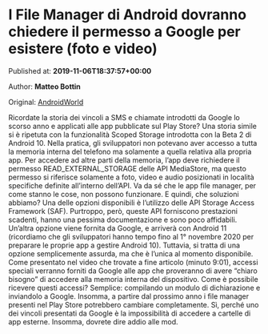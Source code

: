 
# I File Manager di Android dovranno chiedere il permesso a Google per esistere (foto e video)

Published at: **2019-11-06T18:37:57+00:00**

Author: **Matteo Bottin**

Original: [AndroidWorld](https://www.androidworld.it/2019/11/06/file-manager-android-dovranno-chiedere-permesso-google-esistere-foto-video-679072/)

Ricordate la storia dei vincoli a SMS e chiamate introdotti da Google lo scorso anno e applicati alle app pubblicate sul Play Store? Una storia simile si è ripetuta con la funzionalità Scoped Storage introdotta con la Beta 2 di Android 10. Nella pratica, gli sviluppatori non potevano aver accesso a tutta la memoria interna del telefono ma solamente a quella relativa alla propria app.
Per accedere ad altre parti della memoria, l’app deve richiedere il permesso READ_EXTERNAL_STORAGE delle API MediaStore, ma questo permesso si riferisce solamente a foto, video e audio posizionati in località specifiche definite all’interno dell’API.
Va da sé che le app file manager, per come stanno le cose, non possono funzionare. E quindi, che soluzioni abbiamo? Una delle opzioni disponibili è l’utilizzo delle API Storage Access Framework (SAF). Purtroppo, però, queste API forniscono prestazioni scadenti, hanno una pessima documentazione e sono poco affidabili.
Un’altra opzione viene fornita da Google, e arriverà con Android 11 (ricordiamo che gli sviluppatori hanno tempo fino al 1° novembre 2020 per preparare le proprie app a gestire Android 10). Tuttavia, si tratta di una opzione semplicemente assurda, ma che è l’unica al momento disponibile.
Come presentato nel video che trovate a fine articolo (minuto 9:01), accessi speciali verranno forniti da Google alle app che proveranno di avere “chiaro bisogno” di accedere alla memoria interna del dispositivo. Come è possibile ricevere questi accessi? Semplice: compilando un modulo di dichiarazione e inviandolo a Google.
Insomma, a partire dal prossimo anno i file manager presenti nel Play Store potrebbero cambiare completamente. Sì, perché uno dei vincoli presentati da Google è la impossibilità di accedere a cartelle di app esterne. Insomma, dovrete dire addio alle mod.
